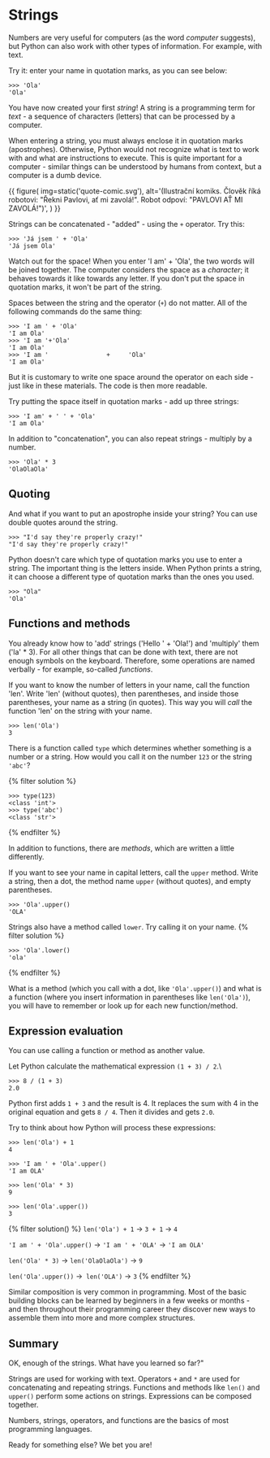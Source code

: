 # Strings

Numbers are very useful for computers (as the word *computer* suggests), but Python can also work with other types of information. For example, with text.

Try it: enter your name in quotation marks, as you can see below:
```pycon 
>>> 'Ola'
'Ola'
```

You have now created your first *string*! A string is a programming term for *text* - a sequence of characters (letters) that can be processed by a computer.

When entering a string, you must always enclose it in quotation marks (apostrophes). Otherwise, Python would not recognize what is text to work with and what are instructions to execute. This is quite important for a computer - similar things can be understood by humans from context, but a computer is a dumb device.

{{ figure( img=static('quote-comic.svg'), alt='(Ilustrační komiks. Člověk říká robotovi: "Řekni Pavlovi, ať mi zavolá!". Robot odpoví: "PAVLOVI AŤ MI ZAVOLÁ!")', ) }}

Strings can be concatenated - "added" - using the `+` operator. Try this:
```pycon
>>> 'Já jsem ' + 'Ola'
'Já jsem Ola'
```
Watch out for the space! When you enter 'I am' + 'Ola', the two words will be joined together.
The computer considers the space as a *character*; it behaves towards it like towards any letter.
If you don't put the space in quotation marks, it won't be part of the string.

Spaces between the string and the operator (`+`) do not matter. All of the following commands do the same thing:
```pycon
>>> 'I am ' + 'Ola'
'I am Ola'
>>> 'I am '+'Ola'
'I am Ola'
>>> 'I am '                +     'Ola'
'I am Ola'
```
But it is customary to write one space around the operator on each side - just like in these materials. The code is then more readable.

Try putting the space itself in quotation marks - add up three strings:
```pycon
>>> 'I am' + ' ' + 'Ola'
'I am Ola'
```

In addition to "concatenation", you can also repeat strings - multiply by a number.
```pycon
>>> 'Ola' * 3
'OlaOlaOla'
```

## Quoting

And what if you want to put an apostrophe inside your string? You can use double quotes around the string.

```pycon
>>> "I'd say they're properly crazy!"
"I'd say they're properly crazy!"
```

Python doesn't care which type of quotation marks you use to enter a string. The important thing is the letters inside. When Python prints a string, it can choose a different type of quotation marks than the ones you used.
```pycon
>>> "Ola"
'Ola'
```

## Functions and methods

You already know how to 'add' strings ('Hello ' + 'Ola!') and 'multiply' them ('la' * 3). For all other things that can be done with text, there are not enough symbols on the keyboard. Therefore, some operations are named verbally - for example, so-called *functions*.

If you want to know the number of letters in your name, call the function 'len'.
Write 'len' (without quotes), then parentheses, and inside those parentheses, your name as a string (in quotes).
This way you will *call* the function 'len' on the string with your name.

``` pycon
>>> len('Ola')
3
```

There is a function called `type` which determines whether something is a number or a string. How would you call it on the number `123` or the string `'abc'`?

{% filter solution %}
```pycon
>>> type(123)
<class 'int'>
>>> type('abc')
<class 'str'>
```
{% endfilter %}

In addition to functions, there are *methods*, which are written a little differently.

If you want to see your name in capital letters, call the `upper` method. Write a string, then a dot, the method name `upper` (without quotes), and empty parentheses.

``` pycon
>>> 'Ola'.upper()
'OLA'
``` 
Strings also have a method called `lower`. Try calling it on your name.
{% filter solution %}
```pycon
>>> 'Ola'.lower()
'ola'
```
{% endfilter %}

What is a method (which you call with a dot, like `'Ola'.upper()`) and what is a function (where you insert information in parentheses like `len('Ola')`), you will have to remember or look up for each new function/method.

## Expression evaluation

You can use calling a function or method as another value.

Let Python calculate the mathematical expression `(1 + 3) / 2`.\
```pycon
>>> 8 / (1 + 3)
2.0
```

Python first adds `1 + 3` and the result is 4. It replaces the sum with 4 in the original equation and gets `8 / 4`. Then it divides and gets `2.0`.


Try to think about how Python will process these expressions:
```pycon
>>> len('Ola') + 1
4
```

```pycon
>>> 'I am ' + 'Ola'.upper()
'I am OLA'
````

```pycon
>>> len('Ola' * 3)
9
```

```pycon
>>> len('Ola'.upper())
3
```
{% filter solution() %} 
`len('Ola') + 1` → `3 + 1` → `4`

`'I am ' + 'Ola'.upper()` → `'I am ' + 'OLA'` → `'I am OLA'`

`len('Ola' * 3)` → `len('OlaOlaOla')` → `9`

`len('Ola'.upper())` →` len('OLA')` → `3` {% endfilter %}

Similar composition is very common in programming. Most of the basic building blocks can be learned by beginners in a few weeks or months - and then throughout their programming career they discover new ways to assemble them into more and more complex structures.

## Summary

OK, enough of the strings. What have you learned so far?"

Strings are used for working with text.
Operators `+` and `*` are used for concatenating and repeating strings.
Functions and methods like `len()` and `upper()` perform some actions on strings.
Expressions can be composed together.

Numbers, strings, operators, and functions are the basics of most programming languages.

Ready for something else? We bet you are!
